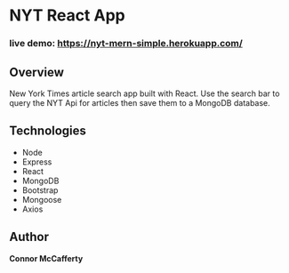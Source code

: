 # NYT React App

### live demo: https://nyt-mern-simple.herokuapp.com/

## Overview
New York Times article search app built with React. Use the search bar to query the NYT Api for articles then save them to a MongoDB database. 

## Technologies
* Node
* Express
* React
* MongoDB
* Bootstrap
* Mongoose
* Axios

## Author
**Connor McCafferty**